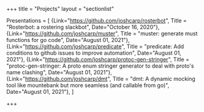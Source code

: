 +++
title = "Projects"
layout = "sectionlist"

Presentations = [
{Link="https://github.com/joshcarp/rosterbot", Title = "Rosterbot: a rostering slackbot", Date="October 16, 2020"},
{Link="https://github.com/joshcarp/muster", Title = "muster: generate must functions for go code", Date="August 01, 2021"},
{Link="https://github.com/joshcarp/predicate", Title = "predicate: Add conditions to github issues to improve automation", Date="August 01, 2021"},
{Link="https://github.com/joshcarp/protoc-gen-stringer", Title = "protoc-gen-stringer: A proto enum stringer generator to deal with proto's name clashing", Date="August 01, 2021"},
{Link="https://github.com/joshcarp/dmt", Title = "dmt: A dynamic mocking tool like mountebank but more seamless (and callable from go)", Date="August 01, 2021"},
]

+++